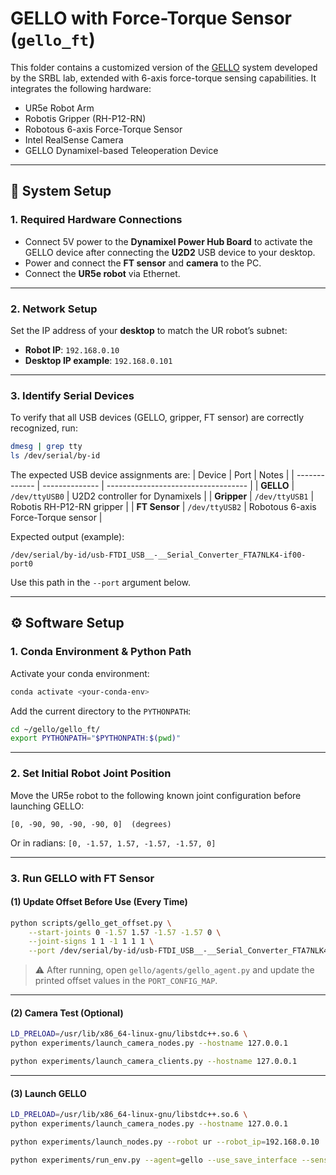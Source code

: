 # GELLO with Force-Torque Sensor (`gello_ft`)

This folder contains a customized version of the [GELLO](https://wuphilipp.github.io/gello_site/) system developed by the SRBL lab, extended with 6-axis force-torque sensing capabilities. It integrates the following hardware:

* UR5e Robot Arm
* Robotis Gripper (RH-P12-RN)
* Robotous 6-axis Force-Torque Sensor
* Intel RealSense Camera
* GELLO Dynamixel-based Teleoperation Device

---

## 🔧 System Setup

### 1. Required Hardware Connections

* Connect 5V power to the **Dynamixel Power Hub Board** to activate the GELLO device after connecting the **U2D2** USB device to your desktop.
* Power and connect the **FT sensor** and **camera** to the PC.
* Connect the **UR5e robot** via Ethernet.

---

### 2. Network Setup

Set the IP address of your **desktop** to match the UR robot’s subnet:

* **Robot IP**: `192.168.0.10`
* **Desktop IP example**: `192.168.0.101`

---

### 3. Identify Serial Devices

To verify that all USB devices (GELLO, gripper, FT sensor) are correctly recognized, run:
```bash
dmesg | grep tty
ls /dev/serial/by-id
```
The expected USB device assignments are:
| Device        | Port           | Notes                               |
| ------------- | -------------- | ----------------------------------- |
| **GELLO**     | `/dev/ttyUSB0` | U2D2 controller for Dynamixels      |
| **Gripper**   | `/dev/ttyUSB1` | Robotis RH-P12-RN gripper           |
| **FT Sensor** | `/dev/ttyUSB2` | Robotous 6-axis Force-Torque sensor |

Expected output (example):

```
/dev/serial/by-id/usb-FTDI_USB__-__Serial_Converter_FTA7NLK4-if00-port0
```
Use this path in the `--port` argument below.

---

## ⚙️ Software Setup

### 1. Conda Environment & Python Path

Activate your conda environment:

```bash
conda activate <your-conda-env>
```

Add the current directory to the `PYTHONPATH`:

```bash
cd ~/gello/gello_ft/
export PYTHONPATH="$PYTHONPATH:$(pwd)"
```

---

### 2. Set Initial Robot Joint Position

Move the UR5e robot to the following known joint configuration before launching GELLO:

```
[0, -90, 90, -90, -90, 0]  (degrees)
```

Or in radians: `[0, -1.57, 1.57, -1.57, -1.57, 0]`

---

### 3. Run GELLO with FT Sensor

#### (1) Update Offset Before Use (Every Time)

```bash
python scripts/gello_get_offset.py \
    --start-joints 0 -1.57 1.57 -1.57 -1.57 0 \
    --joint-signs 1 1 -1 1 1 1 \
    --port /dev/serial/by-id/usb-FTDI_USB__-__Serial_Converter_FTA7NLK4-if00-port0
```

> ⚠️ After running, open `gello/agents/gello_agent.py` and update the printed offset values in the `PORT_CONFIG_MAP`.

---

#### (2) Camera Test (Optional)

```bash
LD_PRELOAD=/usr/lib/x86_64-linux-gnu/libstdc++.so.6 \
python experiments/launch_camera_nodes.py --hostname 127.0.0.1

python experiments/launch_camera_clients.py --hostname 127.0.0.1
```

---

#### (3) Launch GELLO

```bash
LD_PRELOAD=/usr/lib/x86_64-linux-gnu/libstdc++.so.6 \
python experiments/launch_camera_nodes.py --hostname 127.0.0.1
```

```bash
python experiments/launch_nodes.py --robot ur --robot_ip=192.168.0.10
```

```bash
python experiments/run_env.py --agent=gello --use_save_interface --sensor_ft
```


